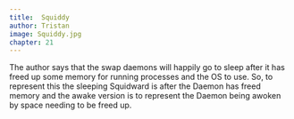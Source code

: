 ```yaml
---
title:  Squiddy
author: Tristan
image: Squiddy.jpg
chapter: 21
---
```

The author says that the swap daemons will happily go to sleep after it has freed up some memory for running processes and the OS to use. So, to represent this the sleeping Squidward is after the Daemon has freed memory and the awake version is to represent the Daemon being awoken by space needing to be freed up.